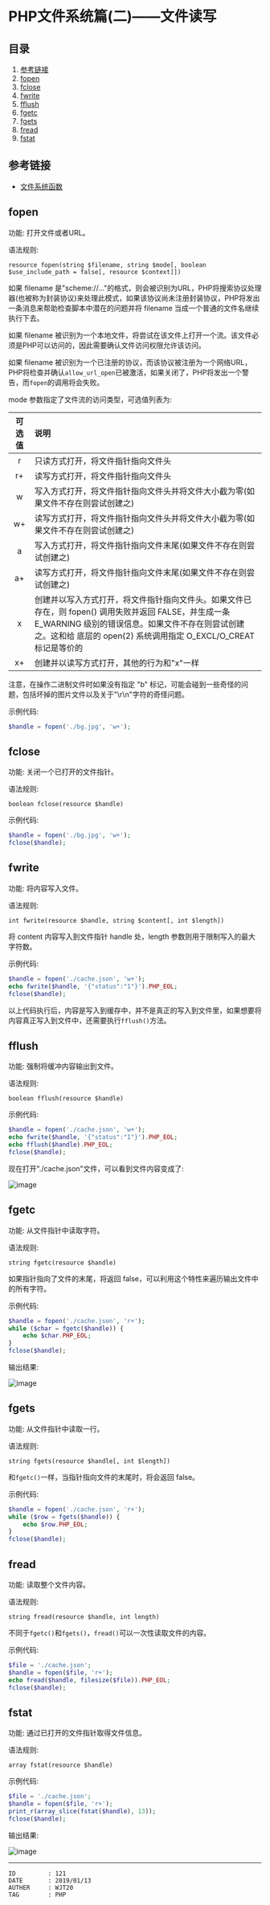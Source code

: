
# PHP文件系统篇(二)——文件读写 #

## 目录 ##

1. [参考链接](#href1)
2. [fopen](#href2)
3. [fclose](#href3)
4. [fwrite](#href4)
5. [fflush](#href5)
6. [fgetc](#href6)
7. [fgets](#href7)
8. [fread](#href8)
9. [fstat](#href9)

## <a name="href1">参考链接</a> ##

- [文件系统函数](http://php.net/manual/zh/ref.filesystem.php)

## <a name="href2">fopen</a> ##

功能: 打开文件或者URL。

语法规则:

```
resource fopen(string $filename, string $mode[, boolean $use_include_path = false[, resource $context]])
```

如果 filename 是"scheme://..."的格式，则会被识别为URL，PHP将搜索协议处理器(也被称为封装协议)来处理此模式，如果该协议尚未注册封装协议，PHP将发出一条消息来帮助检查脚本中潜在的问题并将 filename 当成一个普通的文件名继续执行下去。

如果 filename 被识别为一个本地文件，将尝试在该文件上打开一个流。该文件必须是PHP可以访问的，因此需要确认文件访问权限允许该访问。

如果 filename 被识别为一个已注册的协议，而该协议被注册为一个网络URL，PHP将检查并确认`allow_url_open`已被激活，如果关闭了，PHP将发出一个警告，而`fopen`的调用将会失败。

mode 参数指定了文件流的访问类型，可选值列表为:

| 可选值 | 说明 |
| :-: | :- |
| r | 只读方式打开，将文件指针指向文件头 |
| r+ | 读写方式打开，将文件指针指向文件头 |
| w | 写入方式打开，将文件指针指向文件头并将文件大小截为零(如果文件不存在则尝试创建之) |
| w+ | 读写方式打开，将文件指针指向文件头并将文件大小截为零(如果文件不存在则尝试创建之) |
| a | 写入方式打开，将文件指针指向文件末尾(如果文件不存在则尝试创建之) |
| a+ | 读写方式打开，将文件指针指向文件末尾(如果文件不存在则尝试创建之) |
| x | 创建并以写入方式打开，将文件指针指向文件头。如果文件已存在，则 fopen() 调用失败并返回 FALSE，并生成一条 E_WARNING 级别的错误信息。如果文件不存在则尝试创建之。这和给 底层的 open(2) 系统调用指定 O_EXCL/O_CREAT 标记是等价的|
| x+ | 创建并以读写方式打开，其他的行为和"x"一样 |

注意，在操作二进制文件时如果没有指定 "b" 标记，可能会碰到一些奇怪的问题，包括坏掉的图片文件以及关于"\r\n"字符的奇怪问题。

示例代码:

```PHP
$handle = fopen('./bg.jpg', 'w+');
```

## <a name="href3">fclose</a> ##

功能: 关闭一个已打开的文件指针。

语法规则:

```
boolean fclose(resource $handle)
```

示例代码:

```PHP
$handle = fopen('./bg.jpg', 'w+');
fclose($handle);
```

## <a name="href4">fwrite</a> ##

功能: 将内容写入文件。

语法规则:

```
int fwrite(resource $handle, string $content[, int $length])
```

将 content 内容写入到文件指针 handle 处，length 参数则用于限制写入的最大字符数。

示例代码:

```PHP
$handle = fopen('./cache.json', 'w+');
echo fwrite($handle, '{"status":"1"}').PHP_EOL;
fclose($handle);
```

以上代码执行后，内容是写入到缓存中，并不是真正的写入到文件里，如果想要将内容真正写入到文件中，还需要执行`fflush()`方法。

## <a name="href5">fflush</a> ##

功能: 强制将缓冲内容输出到文件。

语法规则:

```
boolean fflush(resource $handle)
```

示例代码:

```PHP
$handle = fopen('./cache.json', 'w+');
echo fwrite($handle, '{"status":"1"}').PHP_EOL;
echo fflush($handle).PHP_EOL;
fclose($handle);
```

现在打开"./cache.json"文件，可以看到文件内容变成了:

![image](https://raw.githubusercontent.com/WebUnion-core/doc-repositort/master/WJT20/images/w113.png)

## <a name="href6">fgetc</a> ##

功能: 从文件指针中读取字符。

语法规则:

```
string fgetc(resource $handle)
```

如果指针指向了文件的末尾，将返回 false，可以利用这个特性来遍历输出文件中的所有字符。

示例代码:

```PHP
$handle = fopen('./cache.json', 'r+');
while ($char = fgetc($handle)) {
    echo $char.PHP_EOL;
}
fclose($handle);
```

输出结果:

![image](https://raw.githubusercontent.com/WebUnion-core/doc-repositort/master/WJT20/images/w114.png)

## <a name="href7">fgets</a> ##

功能: 从文件指针中读取一行。

语法规则:

```
string fgets(resource $handle[, int $length])
```

和`fgetc()`一样，当指针指向文件的末尾时，将会返回 false。

示例代码:

```PHP
$handle = fopen('./cache.json', 'r+');
while ($row = fgets($handle)) {
    echo $row.PHP_EOL;
}
fclose($handle);
```

## <a name="href8">fread</a> ##

功能: 读取整个文件内容。

语法规则:

```
string fread(resource $handle, int length)
```

不同于`fgetc()`和`fgets()`，`fread()`可以一次性读取文件的内容。

示例代码:

```PHP
$file = './cache.json';
$handle = fopen($file, 'r+');
echo fread($handle, filesize($file)).PHP_EOL;
fclose($handle);
```

## <a name="href9">fstat</a> ##

功能: 通过已打开的文件指针取得文件信息。

语法规则:

```
array fstat(resource $handle)
```

示例代码:

```PHP
$file = './cache.json';
$handle = fopen($file, 'r+');
print_r(array_slice(fstat($handle), 13));
fclose($handle);
```

输出结果:

![image](https://raw.githubusercontent.com/WebUnion-core/doc-repositort/master/WJT20/images/w115.png)

---

```
ID         : 121
DATE       : 2019/01/13
AUTHER     : WJT20
TAG        : PHP
```
